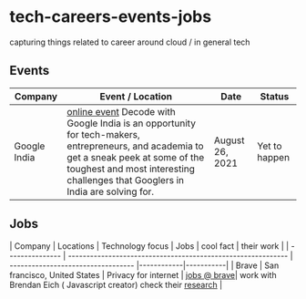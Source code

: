 # tech-careers-events-jobs
capturing things related to career around cloud / in general tech


## Events

| Company         | Event / Location                                             | Date                               | Status      |
| --------------- | ------------------------------------------------------------ | ---------------------------------- |------------|
| Google India    | [online event](https://careersonair.withgoogle.com/events/decode-with-google-21) Decode with Google India is an opportunity for tech-makers, entrepreneurs, and academia to get a sneak peek at some of the toughest and most interesting challenges that Googlers in India are solving for. | August 26, 2021   | Yet to happen |


## Jobs

| Company         | Locations                                     | Technology focus      | Jobs | cool fact | their work |
| --------------- | ------------------------------------------------------------ | ---------------------------------- |------------|-----------|
| Brave | San francisco, United States | Privacy for internet | [jobs @ brave](https://www.linkedin.com/company/brave-software/jobs/)| work with Brendan Eich ( Javascript creator) check their [research](https://brave.com/research/) |
